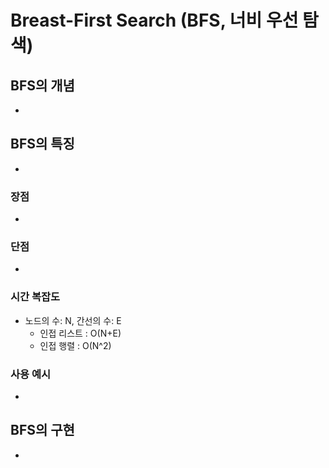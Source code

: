 # Breast-First Search (BFS, 너비 우선 탐색)

## BFS의 개념
- 
## BFS의 특징
- 
### 장점
- 
### 단점
- 
### 시간 복잡도
- 노드의 수: N, 간선의 수: E
    - 인접 리스트 : O(N+E)
    - 인접 행렬 : O(N^2)
### 사용 예시
- 

## BFS의 구현
- 
``` Python

```